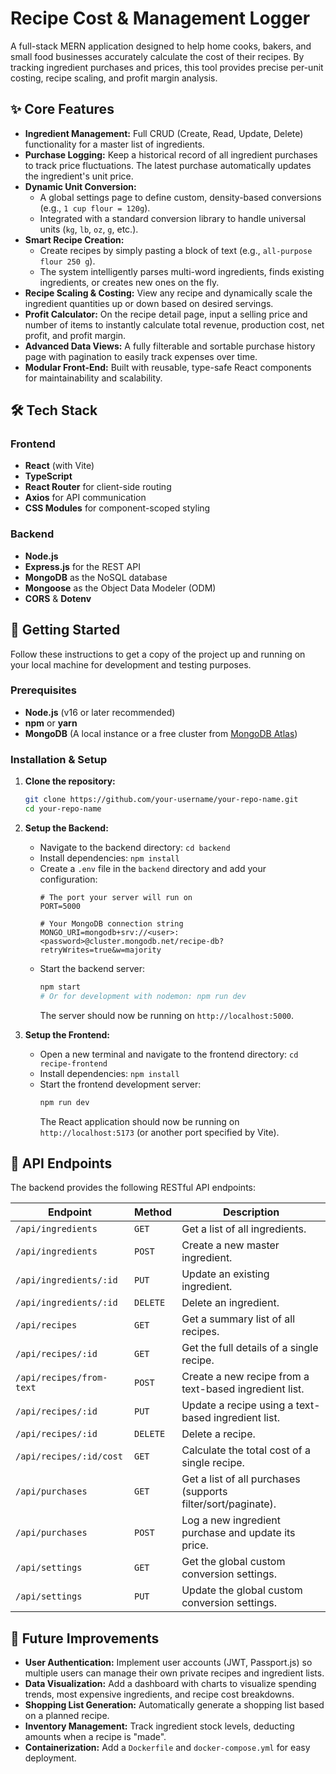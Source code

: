 # Recipe Cost & Management Logger

A full-stack MERN application designed to help home cooks, bakers, and small food businesses accurately calculate the cost of their recipes. By tracking ingredient purchases and prices, this tool provides precise per-unit costing, recipe scaling, and profit margin analysis.

## ✨ Core Features

*   **Ingredient Management:** Full CRUD (Create, Read, Update, Delete) functionality for a master list of ingredients.
*   **Purchase Logging:** Keep a historical record of all ingredient purchases to track price fluctuations. The latest purchase automatically updates the ingredient's unit price.
*   **Dynamic Unit Conversion:**
    *   A global settings page to define custom, density-based conversions (e.g., `1 cup flour = 120g`).
    *   Integrated with a standard conversion library to handle universal units (`kg`, `lb`, `oz`, `g`, etc.).
*   **Smart Recipe Creation:**
    *   Create recipes by simply pasting a block of text (e.g., `all-purpose flour 250 g`).
    *   The system intelligently parses multi-word ingredients, finds existing ingredients, or creates new ones on the fly.
*   **Recipe Scaling & Costing:** View any recipe and dynamically scale the ingredient quantities up or down based on desired servings.
*   **Profit Calculator:** On the recipe detail page, input a selling price and number of items to instantly calculate total revenue, production cost, net profit, and profit margin.
*   **Advanced Data Views:** A fully filterable and sortable purchase history page with pagination to easily track expenses over time.
*   **Modular Front-End:** Built with reusable, type-safe React components for maintainability and scalability.

## 🛠️ Tech Stack

### Frontend
*   **React** (with Vite)
*   **TypeScript**
*   **React Router** for client-side routing
*   **Axios** for API communication
*   **CSS Modules** for component-scoped styling

### Backend
*   **Node.js**
*   **Express.js** for the REST API
*   **MongoDB** as the NoSQL database
*   **Mongoose** as the Object Data Modeler (ODM)
*   **CORS** & **Dotenv**

## 🚀 Getting Started

Follow these instructions to get a copy of the project up and running on your local machine for development and testing purposes.

### Prerequisites

*   **Node.js** (v16 or later recommended)
*   **npm** or **yarn**
*   **MongoDB** (A local instance or a free cluster from [MongoDB Atlas](https://www.mongodb.com/cloud/atlas/register))

### Installation & Setup

1.  **Clone the repository:**
    ```bash
    git clone https://github.com/your-username/your-repo-name.git
    cd your-repo-name
    ```

2.  **Setup the Backend:**
    *   Navigate to the backend directory: `cd backend`
    *   Install dependencies: `npm install`
    *   Create a `.env` file in the `backend` directory and add your configuration:
        ```env
        # The port your server will run on
        PORT=5000

        # Your MongoDB connection string
        MONGO_URI=mongodb+srv://<user>:<password>@cluster.mongodb.net/recipe-db?retryWrites=true&w=majority
        ```
    *   Start the backend server:
        ```bash
        npm start
        # Or for development with nodemon: npm run dev
        ```
        The server should now be running on `http://localhost:5000`.

3.  **Setup the Frontend:**
    *   Open a new terminal and navigate to the frontend directory: `cd recipe-frontend`
    *   Install dependencies: `npm install`
    *   Start the frontend development server:
        ```bash
        npm run dev
        ```
        The React application should now be running on `http://localhost:5173` (or another port specified by Vite).

## 📝 API Endpoints

The backend provides the following RESTful API endpoints:

| Endpoint                  | Method | Description                                                |
| ------------------------- | ------ | ---------------------------------------------------------- |
| `/api/ingredients`        | `GET`  | Get a list of all ingredients.                             |
| `/api/ingredients`        | `POST` | Create a new master ingredient.                            |
| `/api/ingredients/:id`    | `PUT`  | Update an existing ingredient.                             |
| `/api/ingredients/:id`    | `DELETE`| Delete an ingredient.                                      |
| `/api/recipes`            | `GET`  | Get a summary list of all recipes.                         |
| `/api/recipes/:id`        | `GET`  | Get the full details of a single recipe.                   |
| `/api/recipes/from-text`  | `POST` | Create a new recipe from a text-based ingredient list.     |
| `/api/recipes/:id`        | `PUT`  | Update a recipe using a text-based ingredient list.        |
| `/api/recipes/:id`        | `DELETE`| Delete a recipe.                                           |
| `/api/recipes/:id/cost`   | `GET`  | Calculate the total cost of a single recipe.               |
| `/api/purchases`          | `GET`  | Get a list of all purchases (supports filter/sort/paginate). |
| `/api/purchases`          | `POST` | Log a new ingredient purchase and update its price.        |
| `/api/settings`           | `GET`  | Get the global custom conversion settings.                 |
| `/api/settings`           | `PUT`  | Update the global custom conversion settings.              |

## 🔮 Future Improvements

*   **User Authentication:** Implement user accounts (JWT, Passport.js) so multiple users can manage their own private recipes and ingredient lists.
*   **Data Visualization:** Add a dashboard with charts to visualize spending trends, most expensive ingredients, and recipe cost breakdowns.
*   **Shopping List Generation:** Automatically generate a shopping list based on a planned recipe.
*   **Inventory Management:** Track ingredient stock levels, deducting amounts when a recipe is "made".
*   **Containerization:** Add a `Dockerfile` and `docker-compose.yml` for easy deployment.
